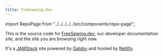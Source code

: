 ```yaml
---
title: freesewing.dev
---
```


import RepoPage from "../../../../../src/components/repo-page";

<RepoPage repo="freesewing.dev" />

This is the source code for [FreeSewing.dev](https://freesewing.dev), our developer documentation site,
and the site you are browsing right now.

It's a [JAMStack](https://jamstack.org/) site powered by [Gatsby](https://www.gatsbyjs.org/) and
hosted by [Netlify](https://www.netlify.com/).

